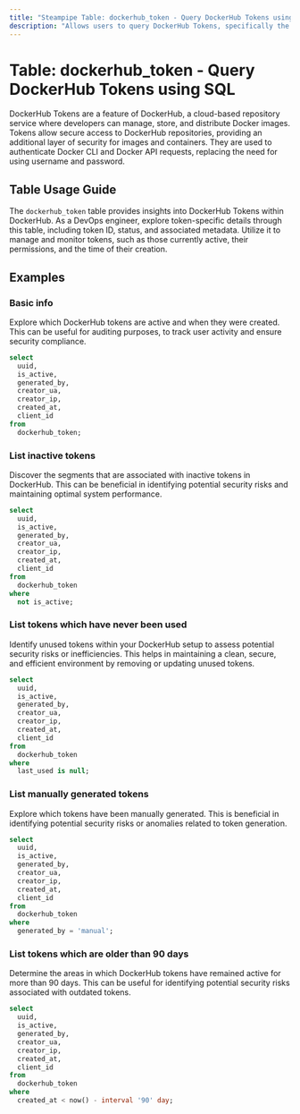```yaml
---
title: "Steampipe Table: dockerhub_token - Query DockerHub Tokens using SQL"
description: "Allows users to query DockerHub Tokens, specifically the details associated with each token, providing insights into token usage and management."
---
```


# Table: dockerhub_token - Query DockerHub Tokens using SQL

DockerHub Tokens are a feature of DockerHub, a cloud-based repository service where developers can manage, store, and distribute Docker images. Tokens allow secure access to DockerHub repositories, providing an additional layer of security for images and containers. They are used to authenticate Docker CLI and Docker API requests, replacing the need for using username and password.

## Table Usage Guide

The `dockerhub_token` table provides insights into DockerHub Tokens within DockerHub. As a DevOps engineer, explore token-specific details through this table, including token ID, status, and associated metadata. Utilize it to manage and monitor tokens, such as those currently active, their permissions, and the time of their creation.

## Examples

### Basic info
Explore which DockerHub tokens are active and when they were created. This can be useful for auditing purposes, to track user activity and ensure security compliance.

```sql
select
  uuid,
  is_active,
  generated_by,
  creator_ua,
  creator_ip,
  created_at,
  client_id
from
  dockerhub_token;
```

### List inactive tokens
Discover the segments that are associated with inactive tokens in DockerHub. This can be beneficial in identifying potential security risks and maintaining optimal system performance.

```sql
select
  uuid,
  is_active,
  generated_by,
  creator_ua,
  creator_ip,
  created_at,
  client_id
from
  dockerhub_token
where
  not is_active;
```

### List tokens which have never been used
Identify unused tokens within your DockerHub setup to assess potential security risks or inefficiencies. This helps in maintaining a clean, secure, and efficient environment by removing or updating unused tokens.

```sql
select
  uuid,
  is_active,
  generated_by,
  creator_ua,
  creator_ip,
  created_at,
  client_id
from
  dockerhub_token
where
  last_used is null;
```

### List manually generated tokens
Explore which tokens have been manually generated. This is beneficial in identifying potential security risks or anomalies related to token generation.

```sql
select
  uuid,
  is_active,
  generated_by,
  creator_ua,
  creator_ip,
  created_at,
  client_id
from
  dockerhub_token
where
  generated_by = 'manual';
```

### List tokens which are older than 90 days
Determine the areas in which DockerHub tokens have remained active for more than 90 days. This can be useful for identifying potential security risks associated with outdated tokens.

```sql
select
  uuid,
  is_active,
  generated_by,
  creator_ua,
  creator_ip,
  created_at,
  client_id
from
  dockerhub_token
where
  created_at < now() - interval '90' day;
```